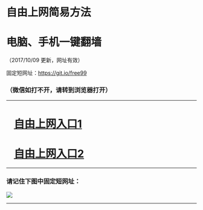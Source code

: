 ﻿# 自由上网简易方法

# 电脑、手机一键翻墙

（2017/10/09 更新，网址有效）

固定短网址：https://git.io/free99

### （微信如打不开，请转到浏览器打开）


***





# &nbsp;&nbsp; <a href="http://ft73917844.fwq-tz-1001.info/fwqtz01.html?t=100900113290 " target="_blank">自由上网入口1</a>
# &nbsp;&nbsp; <a href="http://ft2538512545.fwq-tz-1002.info/fwqtz02.html?t=100900122907 " target="_blank">自由上网入口2</a>
***

### 请记住下图中固定短网址：

<img src="https://s3-us-west-2.amazonaws.com/fwq-1001/yjfq-20170905okok.png" /> 


***


